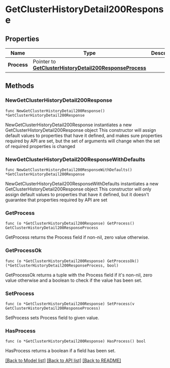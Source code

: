 # GetClusterHistoryDetail200Response

## Properties

Name | Type | Description | Notes
------------ | ------------- | ------------- | -------------
**Process** | Pointer to [**GetClusterHistoryDetail200ResponseProcess**](GetClusterHistoryDetail200ResponseProcess.md) |  | [optional] 

## Methods

### NewGetClusterHistoryDetail200Response

`func NewGetClusterHistoryDetail200Response() *GetClusterHistoryDetail200Response`

NewGetClusterHistoryDetail200Response instantiates a new GetClusterHistoryDetail200Response object
This constructor will assign default values to properties that have it defined,
and makes sure properties required by API are set, but the set of arguments
will change when the set of required properties is changed

### NewGetClusterHistoryDetail200ResponseWithDefaults

`func NewGetClusterHistoryDetail200ResponseWithDefaults() *GetClusterHistoryDetail200Response`

NewGetClusterHistoryDetail200ResponseWithDefaults instantiates a new GetClusterHistoryDetail200Response object
This constructor will only assign default values to properties that have it defined,
but it doesn't guarantee that properties required by API are set

### GetProcess

`func (o *GetClusterHistoryDetail200Response) GetProcess() GetClusterHistoryDetail200ResponseProcess`

GetProcess returns the Process field if non-nil, zero value otherwise.

### GetProcessOk

`func (o *GetClusterHistoryDetail200Response) GetProcessOk() (*GetClusterHistoryDetail200ResponseProcess, bool)`

GetProcessOk returns a tuple with the Process field if it's non-nil, zero value otherwise
and a boolean to check if the value has been set.

### SetProcess

`func (o *GetClusterHistoryDetail200Response) SetProcess(v GetClusterHistoryDetail200ResponseProcess)`

SetProcess sets Process field to given value.

### HasProcess

`func (o *GetClusterHistoryDetail200Response) HasProcess() bool`

HasProcess returns a boolean if a field has been set.


[[Back to Model list]](../README.md#documentation-for-models) [[Back to API list]](../README.md#documentation-for-api-endpoints) [[Back to README]](../README.md)


